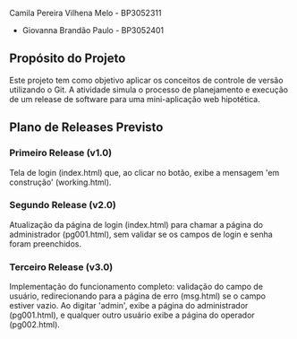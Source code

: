  Camila Pereira Vilhena Melo - BP3052311
- Giovanna Brandão Paulo - BP3052401

## Propósito do Projeto
Este projeto tem como objetivo aplicar os conceitos de controle de versão utilizando o Git. A atividade simula o processo de planejamento e execução de um release de software para uma mini-aplicação web hipotética.

## Plano de Releases Previsto

### Primeiro Release (v1.0)
Tela de login (index.html) que, ao clicar no botão, exibe a mensagem 'em construção' (working.html).

### Segundo Release (v2.0)
Atualização da página de login (index.html) para chamar a página do administrador (pg001.html), sem validar se os campos de login e senha foram preenchidos.

### Terceiro Release (v3.0)
Implementação do funcionamento completo: validação do campo de usuário, redirecionando para a página de erro (msg.html) se o campo estiver vazio. Ao digitar 'admin', exibe a página do administrador (pg001.html), e qualquer outro usuário exibe a página do operador (pg002.html).

